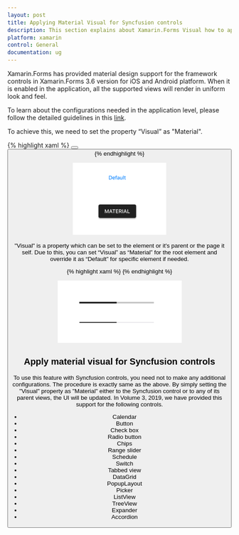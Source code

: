 ```yaml
---
layout: post
title: Applying Material Visual for Syncfusion controls
description: This section explains about Xamarin.Forms Visual how to apply it for Syncfusion controls
platform: xamarin
control: General
documentation: ug
---
```


Xamarin.Forms has provided material design support for the framework controls in Xamarin.Forms 3.6 version for iOS and Android platform. When it is enabled in the application, all the supported views will render in uniform look and feel.

To learn about the configurations needed in the application level, please follow the detailed guidelines in this [link](https://docs.microsoft.com/en-us/xamarin/xamarin-forms/user-interface/visual/material-visual).

To achieve this, we need to set the property “Visual” as "Material". 

{% highlight xaml %}
<StackLayout Spacing="50" VerticalOptions="Center" HorizontalOptions="Center">
    <Button Text="Default" />
    <Button Text="Material" Visual="Material" />
</StackLayout>
{% endhighlight %}

![MaterialVisual](Images/Material.png)

"Visual" is a property which can be set to the element or it's parent or the page it self. Due to this, you can set “Visual” as “Material” for the root element and override it as “Default” for specific element if needed.

{% highlight xaml %}
<StackLayout Visual="Material" Spacing="50" VerticalOptions="Center" HorizontalOptions="Center">
    <ProgressBar Progress="0.5" ProgressColor="Black" WidthRequest="200" />
    <ProgressBar Progress="0.5" ProgressColor="Black" WidthRequest="200" Visual="Default" />
</StackLayout>
{% endhighlight %}

![MaterialVisualOverride](Images/Overriding-Visual.png)

## Apply material visual for Syncfusion controls

To use this feature with Syncfusion controls, you need not to make any additional configurations. The procedure is exactly same as the above. By simply setting the "Visual" property as "Material" either to the Syncfusion control or to any of its parent views, the UI will be updated. In Volume 3, 2019, we have provided this support for the following controls. 

* Calendar
* Button
* Check box
* Radio button
* Chips
* Range slider
* Schedule
* Switch
* Tabbed view
* DataGrid
* PopupLayout
* Picker
* ListView
* TreeView
* Expander
* Accordion